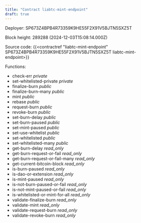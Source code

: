 ```yaml
---
title: "Contract liabtc-mint-endpoint"
draft: true
---
```

Deployer: SP673Z4BPB4R73359K9HE55F2X91V5BJTN5SXZ5T


 



Block height: 289288 (2024-12-03T15:08:14.000Z)

Source code: {{<contractref "liabtc-mint-endpoint" SP673Z4BPB4R73359K9HE55F2X91V5BJTN5SXZ5T liabtc-mint-endpoint>}}

Functions:

* check-err _private_
* set-whitelisted-private _private_
* finalize-burn _public_
* finalize-burn-many _public_
* mint _public_
* rebase _public_
* request-burn _public_
* revoke-burn _public_
* set-burn-delay _public_
* set-burn-paused _public_
* set-mint-paused _public_
* set-use-whitelist _public_
* set-whitelisted _public_
* set-whitelisted-many _public_
* get-burn-delay _read_only_
* get-burn-request-or-fail _read_only_
* get-burn-request-or-fail-many _read_only_
* get-current-bitcoin-block _read_only_
* is-burn-paused _read_only_
* is-dao-or-extension _read_only_
* is-mint-paused _read_only_
* is-not-burn-paused-or-fail _read_only_
* is-not-mint-paused-or-fail _read_only_
* is-whitelisted-or-mint-for-all _read_only_
* validate-finalize-burn _read_only_
* validate-mint _read_only_
* validate-request-burn _read_only_
* validate-revoke-burn _read_only_
